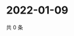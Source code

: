 # 2022-01-09

共 0 条

<!-- BEGIN WEIBO -->
<!-- 最后更新时间 Sun Jan 09 2022 00:23:09 GMT+0800 (China Standard Time) -->

<!-- END WEIBO -->
